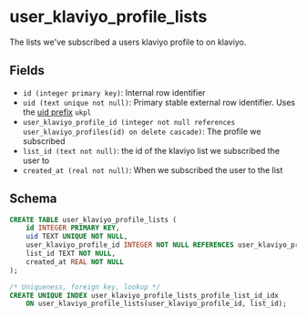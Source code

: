 # user_klaviyo_profile_lists

The lists we've subscribed a users klaviyo profile to on klaviyo.

## Fields

- `id (integer primary key)`: Internal row identifier
- `uid (text unique not null)`: Primary stable external row identifier. Uses
  the [uid prefix](../uid_prefixes.md) `ukpl`
- `user_klaviyo_profile_id (integer not null references user_klaviyo_profiles(id) on delete cascade)`:
  The profile we subscribed
- `list_id (text not null)`: the id of the klaviyo list we subscribed the user to
- `created_at (real not null)`: When we subscribed the user to the list

## Schema

```sql
CREATE TABLE user_klaviyo_profile_lists (
    id INTEGER PRIMARY KEY,
    uid TEXT UNIQUE NOT NULL,
    user_klaviyo_profile_id INTEGER NOT NULL REFERENCES user_klaviyo_profiles(id) ON DELETE CASCADE,
    list_id TEXT NOT NULL,
    created_at REAL NOT NULL
);

/* Uniqueness, foreign key, lookup */
CREATE UNIQUE INDEX user_klaviyo_profile_lists_profile_list_id_idx
    ON user_klaviyo_profile_lists(user_klaviyo_profile_id, list_id);
```
